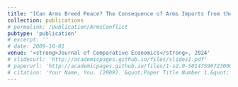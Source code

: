```yaml
---
title: "[Can Arms Breed Peace? The Consequence of Arms Imports from the US on Civil Wars (with Xiaoyu He)](http://yixin-mei.github.io/files/1-s2.0-S0147596723000653-main.pdf)"
collection: publications
# permalink: /publication/ArmsConflict
pubtype: 'publication'
# excerpt: ''
# date: 2009-10-01
venue: '<strong>Journal of Comparative Economics</strong>, 2024'
# slidesurl: 'http://academicpages.github.io/files/slides1.pdf'
# paperurl: 'http://academicpages.github.io/files/1-s2.0-S0147596723000653-main.pdf'
# citation: 'Your Name, You. (2009). &quot;Paper Title Number 1.&quot; <i>Journal 1</i>. 1(1).'
---
```

